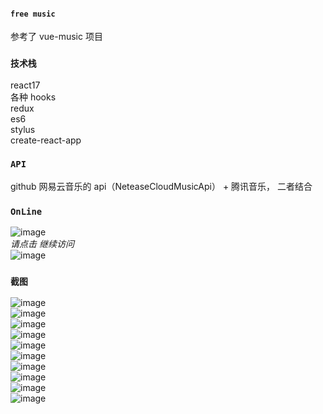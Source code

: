 #### `free music`

参考了 vue-music 项目

### `技术栈`

react17<br/>
各种 hooks<br/>
redux<br/>
es6<br/>
stylus<br/>
create-react-app

### `API`

github 网易云音乐的 api（NeteaseCloudMusicApi） + 腾讯音乐， 二者结合

### `OnLine`

![image](https://github.com/LuckyZhangWeiwei/free-music/blob/master/screendumps/webwxgetmsgimg.jpg)<br/>
_请点击 继续访问_<br/>
![image](https://github.com/LuckyZhangWeiwei/free-music/blob/master/screendumps/1609509642.png)<br/>

### `截图`

![image](https://github.com/LuckyZhangWeiwei/free-music/blob/master/screendumps/%E6%8D%95%E8%8E%B7.PNG)<br/>
![image](https://github.com/LuckyZhangWeiwei/free-music/blob/master/screendumps/%E6%8D%95%E8%8E%B72.PNG)<br/>
![image](https://github.com/LuckyZhangWeiwei/free-music/blob/master/screendumps/%E6%8D%95%E8%8E%B73.PNG)<br/>
![image](https://github.com/LuckyZhangWeiwei/free-music/blob/master/screendumps/%E6%8D%95%E8%8E%B74.PNG)<br/>
![image](https://github.com/LuckyZhangWeiwei/free-music/blob/master/screendumps/%E6%8D%95%E8%8E%B75.PNG)<br/>
![image](https://github.com/LuckyZhangWeiwei/free-music/blob/master/screendumps/%E6%8D%95%E8%8E%B76.PNG)<br/>
![image](https://github.com/LuckyZhangWeiwei/free-music/blob/master/screendumps/%E6%8D%95%E8%8E%B77.PNG)<br/>
![image](https://github.com/LuckyZhangWeiwei/free-music/blob/master/screendumps/%E6%8D%95%E8%8E%B78.PNG)<br/>
![image](https://github.com/LuckyZhangWeiwei/free-music/blob/master/screendumps/%E6%8D%95%E8%8E%B79.PNG)<br/>
![image](https://github.com/LuckyZhangWeiwei/free-music/blob/master/screendumps/%E6%8D%95%E8%8E%B710.PNG)<br/>

